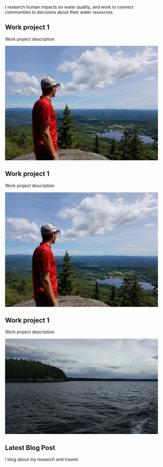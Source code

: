 I research human impacts on water quality, and work to connect communities to decisions about their water resources.

<div class="card" style="cursor: pointer; background-image: url("/assets/20170729_110740_1_.jpg");" onclick="window.open('https://google.com', '_blank')">
    <div class="card-container">
    <h2>Work project 1</h2>
    <p>Work project description</p>
  </div>
</div>
<div class="card">
  <img class="card-image" src="/assets/20170729_110740_1_.jpg" alt="lake">
  <div class="card-container">
    <h2>Work project 1</h2>
    <p>Work project description</p>
  </div>
</div>
<div class="card">
  <img class="card-image" src="/assets/20170729_110740_1_.jpg" alt="lake">
  <div class="card-container">
    <h2>Work project 1</h2>
    <p>Work project description</p>
  </div>
</div>
<div class="card" style="cursor: pointer" onclick="window.open('https://medium.com/@holdensparacino/latest', '_blank')">
  <img class="card-image" src="/assets/lake-champlain.jpg" alt="blog">
  <div class="card-container">
    <h2>Latest Blog Post</h2>
    <p>I blog about my research and travels</p>
  </div>
</div>
